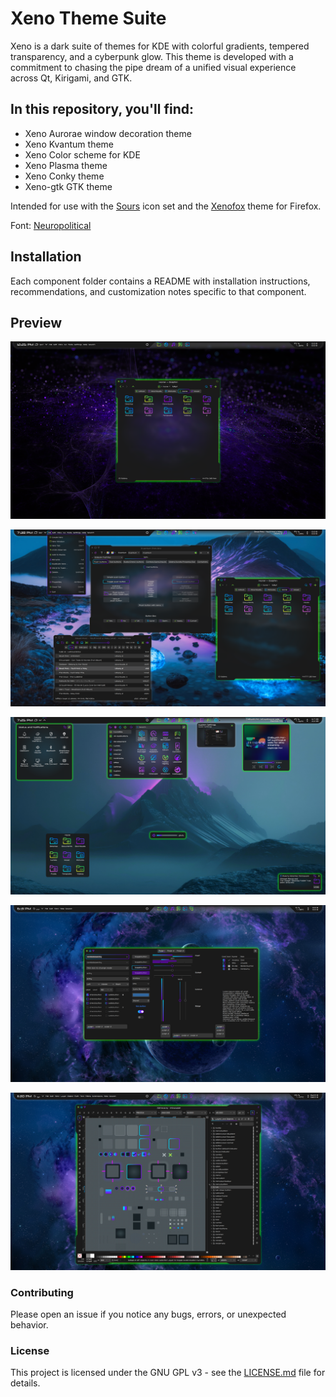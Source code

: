 # Xeno Theme Suite

Xeno is a dark suite of themes for KDE with colorful gradients, tempered transparency, and a cyberpunk glow. This theme is developed with a commitment to chasing the pipe dream of a unified visual experience across Qt, Kirigami, and GTK.

## In this repository, you'll find:

- Xeno Aurorae window decoration theme
- Xeno Kvantum theme
- Xeno Color scheme for KDE
- Xeno Plasma theme
- Xeno Conky theme
- Xeno-gtk GTK theme

Intended for use with the [Sours](https://github.com/tully-t/Sours) icon set and the [Xenofox](https://github.com/tully-t/Xenofox) theme for Firefox.

Font: [Neuropolitical](https://www.dafont.com/neuropolitical.font)

## Installation

Each component folder contains a README with installation instructions, recommendations, and customization notes specific to that component.

## Preview

![screenshot of Xeno Aurorae window decoration](preview/screenshot-aurorae-0.png)

![screenshot of Xeno Kvantum theme](preview/screenshot-kvantum-0.png)

![screenshot of Xeno Plasma theme](preview/screenshot-plasma-01.png)

![screenshot of Xeno-gtk GTK theme](preview/screenshot-gtk.png)

![screenshot of Xeno Aurorae and Xeno-gtk working together to theme Inkscape](preview/screenshot-inkscape.png)

### Contributing

Please open an issue if you notice any bugs, errors, or unexpected behavior.

### License

This project is licensed under the GNU GPL v3 - see the [LICENSE.md](LICENSE.md) file for details.

